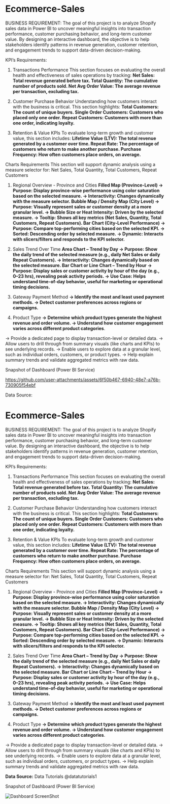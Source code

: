 # Ecommerce-Sales

BUSINESS REQUIREMENT:
The goal of this project is to analyze Shopify sales data in Power BI to uncover meaningful insights into transaction performance, customer purchasing behavior, and long-term customer value. By designing an interactive dashboard, the objective is to help stakeholders identify patterns in revenue generation, customer retention, and engagement trends to support data-driven decision-making.

KPI’s Requirements:
1. Transactions Performance
This section focuses on evaluating the overall health and effectiveness of sales operations by tracking:
**Net Sales: Total revenue generated before tax.
Total Quantity: The cumulative number of products sold.
Net Avg Order Value: The average revenue per transaction, excluding tax.**

2. Customer Purchase Behavior
Understanding how customers interact with the business is critical. This section highlights:
**Total Customers: The count of unique buyers.
Single Order Customers: Customers who placed only one order.
Repeat Customers: Customers with more than one order, indicating loyalty.**

3. Retention & Value KPIs
To evaluate long-term growth and customer value, this section includes:
**Lifetime Value (LTV): The total revenue generated by a customer over time.
Repeat Rate: The percentage of customers who return to make another purchase.
Purchase Frequency: How often customers place orders, on average.**

Charts Requirements
This section will support dynamic analysis using a measure selector for: Net Sales, Total Quantity, Total Customers, Repeat Customers

1. Regional Overview - Province and Cities
**Filled Map (Province-Level)
-> Purpose: Display province-wise performance using color saturation based on the selected measure.
-> Interactivity: Changes dynamically with the measure selector.
Bubble Map / Density Map (City Level)
-> Purpose: Visually represent sales or customer density at a more granular level.
-> Bubble Size or Heat Intensity: Driven by the selected measure.
-> Tooltip: Shows all key metrics (Net Sales, Quantity, Total Customers, Repeat Customers).
Bar Chart (City-Level Performance)
-> Purpose: Compare top-performing cities based on the selected KPI.
-> Sorted: Descending order by selected measure.
-> Dynamic: Interacts with slicers/filters and responds to the KPI selector.**

2. Sales Trend Over Time
**Area Chart – Trend by Day
-> Purpose: Show the daily trend of the selected measure (e.g., daily Net Sales or daily Repeat Customers).
-> Interactivity: Changes dynamically based on the selected measure.
Bar Chart or Line Chart – Trend by Hour
-> Purpose: Display sales or customer activity by hour of the day (e.g., 0–23 hrs), revealing peak activity periods.
-> Use Case: Helps understand time-of-day behavior, useful for marketing or operational timing decisions.**

3. Gateway Payment Method
**-> Identify the most and least used payment methods.
-> Detect customer preferences across regions or campaigns.**

4. Product Type
**-> Determine which product types generate the highest revenue and order volume.
-> Understand how customer engagement varies across different product categories**.

-> Provide a dedicated page to display transaction-level or detailed data.
-> Allow users to drill through from summary visuals (like charts and KPIs) to see underlying records.
-> Enable users to explore data at a granular level, such as individual orders, customers, or product types.
-> Help explain summary trends and validate aggregated metrics with raw data.

Snapshot of Dashboard (Power BI Service)

https://github.com/user-attachments/assets/6f50b467-6940-48e7-a76b-730905f54ebf


Data Source:
# Ecommerce-Sales

BUSINESS REQUIREMENT:
The goal of this project is to analyze Shopify sales data in Power BI to uncover meaningful insights into transaction performance, customer purchasing behavior, and long-term customer value. By designing an interactive dashboard, the objective is to help stakeholders identify patterns in revenue generation, customer retention, and engagement trends to support data-driven decision-making.

KPI’s Requirements:
1. Transactions Performance
This section focuses on evaluating the overall health and effectiveness of sales operations by tracking:
**Net Sales: Total revenue generated before tax.
Total Quantity: The cumulative number of products sold.
Net Avg Order Value: The average revenue per transaction, excluding tax.**

2. Customer Purchase Behavior
Understanding how customers interact with the business is critical. This section highlights:
**Total Customers: The count of unique buyers.
Single Order Customers: Customers who placed only one order.
Repeat Customers: Customers with more than one order, indicating loyalty.**

3. Retention & Value KPIs
To evaluate long-term growth and customer value, this section includes:
**Lifetime Value (LTV): The total revenue generated by a customer over time.
Repeat Rate: The percentage of customers who return to make another purchase.
Purchase Frequency: How often customers place orders, on average.**

Charts Requirements
This section will support dynamic analysis using a measure selector for: Net Sales, Total Quantity, Total Customers, Repeat Customers

1. Regional Overview - Province and Cities
**Filled Map (Province-Level)
-> Purpose: Display province-wise performance using color saturation based on the selected measure.
-> Interactivity: Changes dynamically with the measure selector.
Bubble Map / Density Map (City Level)
-> Purpose: Visually represent sales or customer density at a more granular level.
-> Bubble Size or Heat Intensity: Driven by the selected measure.
-> Tooltip: Shows all key metrics (Net Sales, Quantity, Total Customers, Repeat Customers).
Bar Chart (City-Level Performance)
-> Purpose: Compare top-performing cities based on the selected KPI.
-> Sorted: Descending order by selected measure.
-> Dynamic: Interacts with slicers/filters and responds to the KPI selector.**

2. Sales Trend Over Time
**Area Chart – Trend by Day
-> Purpose: Show the daily trend of the selected measure (e.g., daily Net Sales or daily Repeat Customers).
-> Interactivity: Changes dynamically based on the selected measure.
Bar Chart or Line Chart – Trend by Hour
-> Purpose: Display sales or customer activity by hour of the day (e.g., 0–23 hrs), revealing peak activity periods.
-> Use Case: Helps understand time-of-day behavior, useful for marketing or operational timing decisions.**

3. Gateway Payment Method
**-> Identify the most and least used payment methods.
-> Detect customer preferences across regions or campaigns.**

4. Product Type
**-> Determine which product types generate the highest revenue and order volume.
-> Understand how customer engagement varies across different product categories**.

-> Provide a dedicated page to display transaction-level or detailed data.
-> Allow users to drill through from summary visuals (like charts and KPIs) to see underlying records.
-> Enable users to explore data at a granular level, such as individual orders, customers, or product types.
-> Help explain summary trends and validate aggregated metrics with raw data.


**Data Source:**
Data Tutorials
@datatutorials1

Snapshot of Dashboard (Power BI Service)

![Dashboard ScreenShot](https://github.com/user-attachments/assets/03ed10c0-26ea-402c-8b55-233fa4eca47e)
